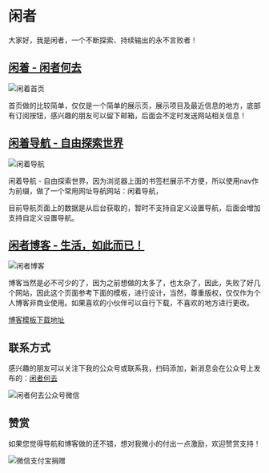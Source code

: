 # 闲者

大家好，我是闲者，一个不断探索、持续输出的永不言败者！

## [闲着 - 闲者何去](https://wbtime.com/)

![闲着首页](docfile/闲着首页.png)

首页做的比较简单，仅仅是一个简单的展示页，展示项目及最近信息的地方，底部有订阅按钮，感兴趣的朋友可以留下邮箱，后面会不定时发送网站相关信息！

## [闲着导航 - 自由探索世界](https://nav.wbtime.com/)

![闲着导航](docfile/闲着导航.png)

闲着导航 - 自由探索世界，因为浏览器上面的书签栏展示不方便，所以使用nav作为前缀，做了一个常用网址导航网站：闲着导航，

目前导航页面上的数据是从后台获取的，暂时不支持自定义设置导航，后面会增加支持自定义设置导航。

##  [闲者博客 - 生活，如此而已！](https://blog.wbtime.com/)

![闲者博客](docfile/闲着博客.png)

博客当然是必不可少的了，因为之前想做的太多了，也太杂了，因此，失败了好几个网站，因此这个页面参考下面的模板，进行设计，当然，尊重版权，仅仅作为个人博客非商业使用。如果喜欢的小伙伴可以自行下载，不喜欢的地方进行更改。

[博客模板下载地址](https://justmyfreedom.lanzouv.com/ivr3D20oq0mf)

## 联系方式

感兴趣的朋友可以关注下我的公众号或联系我，扫码添加，新消息会在公众号上发布的：[闲者何去](https://mp.weixin.qq.com/s?__biz=Mzk0MTQzOTIzNw==&mid=2247483804&idx=1&sn=0fb018f1defd2aaf6f04dba35dd0ed29&chksm=c2d321f6f5a4a8e07df0a245ed465a53a7d725ea9695cb160c45f742dbc371d52694686c8035&scene=126&sessionid=1702867566#rd)

![闲者何去公众号微信](docfile/公众号微信联系.png)


## 赞赏

如果您觉得导航和博客做的还不错，想对我微小的付出一点激励，欢迎赞赏支持！

![微信支付宝捐赠](docfile/微信支付宝捐赠.jpg)
